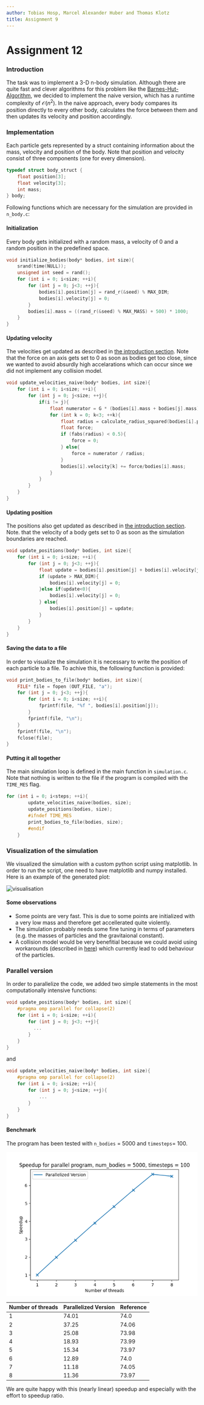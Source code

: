```yaml
---
author: Tobias Hosp, Marcel Alexander Huber and Thomas Klotz
title: Assignment 9
---
```


# Assignment 12

### Introduction

The task was to implement a 3-D n-body simulation. Although there are quite fast and clever algorithms for this problem like the [Barnes-Hut-Algorithm](https://de.wikipedia.org/wiki/Barnes-Hut-Algorithmus), we decided to implement the naive version, which has a runtime complexity of $\mathcal{O}(n^2)$.
In the naive approach, every body compares its position directly to every other body, calculates the force between them and then updates its velocity and position accordingly.

### Implementation

Each particle gets represented by a struct containing information about the mass, velocity and position of the body. Note that position and velocity consist of three components (one for every dimension).

```c
typedef struct body_struct {
    float position[3];
    float velocity[3];
    int mass;
} body;
```

Following functions which are necessary for the simulation are provided in `n_body.c`:

#### Initialization

Every body gets initialized with a random mass, a velocity of 0 and a random position in the predefined space.

```c
void initialize_bodies(body* bodies, int size){
    srand(time(NULL));
    unsigned int seed = rand();
    for (int i = 0; i<size; ++i){
        for (int j = 0; j<3; ++j){
            bodies[i].position[j] = rand_r(&seed) % MAX_DIM;
            bodies[i].velocity[j] = 0;
        }
        bodies[i].mass = ((rand_r(&seed) % MAX_MASS) + 500) * 1000;
    }
}
```

#### Updating velocity

The velocities get updated as described in [the introduction section](#Introduction). Note that the force on an axis gets set to 0 as soon as bodies get too close, since we wanted to avoid absurdly high accelarations which can occur since we did not implement any collision model. 

```c
void update_velocities_naive(body* bodies, int size){
    for (int i = 0; i<size; ++i){
        for (int j = 0; j<size; ++j){
            if(i != j){
                float numerator = G * (bodies[i].mass + bodies[j].mass);
                for (int k = 0; k<3; ++k){
                    float radius = calculate_radius_squared(bodies[i].position[k], bodies[j].position[k]);
                    float force;
                    if (fabs(radius) < 0.5){
                        force = 0;
                    } else{
                        force = numerator / radius;
                    }
                    bodies[i].velocity[k] += force/bodies[i].mass;
                }
            }
        }
    }
}
```

#### Updating position

The positions also get updated as described in [the introduction section](#Introduction). Note. that the velocity of a body gets set to 0 as soon as the simulation boundaries are reached.

```C
void update_positions(body* bodies, int size){
    for (int i = 0; i<size; ++i){
        for (int j = 0; j<3; ++j){
            float update = bodies[i].position[j] + bodies[i].velocity[j];
            if (update > MAX_DIM){
                bodies[i].velocity[j] = 0;
            }else if(update<0){
                bodies[i].velocity[j] = 0;
            } else{
                bodies[i].position[j] = update;
            }  
        }
    }
}
```

#### Saving the data to a file

In order to visualize the simulation it is necessary to write the position of each particle to a file. To achive this, the following function is provided:

```c
void print_bodies_to_file(body* bodies, int size){
    FILE* file = fopen (OUT_FILE, "a");
    for (int j = 0; j<3; ++j){
        for (int i = 0; i<size; ++i){
            fprintf(file, "%f ", bodies[i].position[j]);
        }
        fprintf(file, "\n");
    }
    fprintf(file, "\n");
    fclose(file);
}
```



#### Putting it all together

The main simulation loop is defined in the main function in `simulation.c`. Note that nothing is written to the file if the program is compiled with the `TIME_MES` flag.

```c
for (int i = 0; i<steps; ++i){
        update_velocities_naive(bodies, size);
        update_positions(bodies, size); 
        #ifndef TIME_MES
        print_bodies_to_file(bodies, size);
        #endif
    }
```

### Visualization of the simulation

We visualized the simulation with a custom python script using matplotlib. In order to run the script, one need to have matplotlib and numpy installed.
Here is an example of the generated plot:

![visualisation](visualisation.gif)

#### Some observations

- Some points are very fast. This is due to some points are initialized with a very low mass and therefore get accellerated quite violently. 
- The simulation probably needs some fine tuning in terms of parameters (e.g. the masses of particles and the gravitaional constant).
- A collision model would be very benefitial because we could avoid using workarounds (described in [here](#Updating-velocity)) which currently lead to odd behaviour of the particles.  

### Parallel version

In order to parallelize the code, we added two simple statements in the most computationally intensive functions:

```c
void update_positions(body* bodies, int size){
    #pragma omp parallel for collapse(2)
    for (int i = 0; i<size; ++i){
        for (int j = 0; j<3; ++j){
          ...
        }
    }
}
```

and 

```c
void update_velocities_naive(body* bodies, int size){
    #pragma omp parallel for collapse(2)
    for (int i = 0; i<size; ++i){
        for (int j = 0; j<size; ++j){
        	...
        }
    }
}
```

#### Benchmark

The program has been tested with `n_bodies` = 5000 and `timesteps`= 100.

![speedup_task1](plots/speedup_task1.png)

| Number of threads | Parallelized Version | Reference |
| ----------------- | -------------------- | --------- |
| 1                 | 74.01                | 74.0      |
| 2                 | 37.25                | 74.06     |
| 3                 | 25.08                | 73.98     |
| 4                 | 18.93                | 73.99     |
| 5                 | 15.34                | 73.97     |
| 6                 | 12.89                | 74.0      |
| 7                 | 11.18                | 74.05     |
| 8                 | 11.36                | 73.97     |

  We are quite happy with this (nearly linear) speedup and especially with the effort to speedup ratio. 

